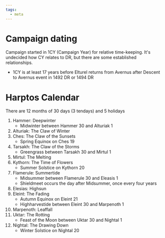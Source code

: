 ```yaml
---
tags:
  - meta
---
```

# Campaign dating
Campaign started in 1CY (Campaign Year) for relative time-keeping. It's undecided how CY relates to DR, but there are some established relationships.
- 1CY is at least 17 years before Elturel returns from Avernus after Descent to Avernus event in 1492 DR or 1494 DR 

# Harptos Calendar
There are 12 months of 30 days (3 tendays) and 5 holidays
1. Hammer: Deepwinter
	- Midwinter between Hammer 30 and Alturiak 1
2. Alturiak: The Claw of Winter
3. Ches: The Claw of the Sunsets
	- Spring Equinox on Ches 19
4. Tarsakh: The Claw of the Storms
	- Greengrass between Tarsakh 30 and Mirtul 1
5. Mirtul: The Melting
6. Kythorn: The Time of Flowers
	- Summer Solstice on Kythorn 20
7. Flamerule: Summertide
	- Midsummer between Flamerule 30 and Eleasis 1
	- Shieldmeet occurs the day after Midsummer, once every four years
8. Elesias: Highsun
9. Eleint: The Fading
	- Autumn Equinox on Eleint 21
	- Highharvestide between Eleint 30 and Marpenoth 1
10. Marpenoth: Leaffall
11. Uktar: The Rotting
	- Feast of the Moon between Uktar 30 and Nightal 1
12. Nightal: The Drawing Down
	- Winter Solstice on Nightal 20

